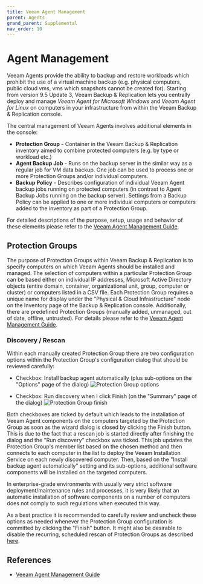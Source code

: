 ```yaml
---
title: Veeam Agent Management
parent: Agents
grand_parent: Supplemental 
nav_order: 10
---
```




# Agent Management

Veeam Agents provide the ability to backup and restore workloads which prohibit the use of a virtual machine backup (e.g. physical computers, public cloud vms, vms which snapshots cannot be created for). Starting from version 9.5 Update 3, Veeam Backup & Replication lets you centrally deploy and manage *Veeam Agent for Microsoft Windows* and *Veeam Agent for Linux* on computers in your infrastructure from within the Veeam Backup & Replication console.

The central management of Veeam Agents involves additional elements in the console:

- **Protection Group** - Container in the Veeam Backup & Replication inventory aimed to combine protected computers (e.g. by type or workload etc.)
- **Agent Backup Job** - Runs on the backup server in the similar way as a regular job for VM data backup. One job can be used to process one or more Protection Groups and/or individual computers.
- **Backup Policy** - Describes configuration of individual Veeam Agent backup jobs running on protected computers (in contrast to Agent Backup Jobs running on the backup server). Settings from a Backup Policy can be applied to one or more individual computers or computers added to the inventory as part of a Protection Group.

For detailed descriptions of the purpose, setup, usage and behavior of these elements please refer to the [Veeam Agent Management Guide].

## Protection Groups
The purpose of Protection Groups within Veeam Backup & Replication is to specify computers on which Veeam Agents should be installed and managed. The selection of computers within a particular Protection Group can be based either on individual IP addresses, Microsoft Active Directory objects (entire domain, container, organizational unit, group, computer or cluster) or computers listed in a CSV file. Each Protection Group requires a unique name for display under the "Physical & Cloud Infrastructure" node on the Inventory page of the Backup & Replication console. Additionally, there are predefined Protection Groups (manually added, unmanaged, out of date, offline, untrusted). For details please refer to the [Veeam Agent Management Guide].

### Discovery / Rescan
Within each manually created Protection Group there are two configuration options within the Protection Group's configuration dialog that should be reviewed carefully:

- Checkbox: Install backup agent automatically (plus sub-options on the "Options" page of the dialog)
![Protection Group options](img/agent_management_image_protection_group_options.png)

- Checkbox: Run discovery when I click Finish (on the "Summary" page of the dialog)
![Protection Group finish](img/agent_management_image_protection_group_finish.png)

Both checkboxes are ticked by default which leads to the installation of Veeam Agent components on the computers targeted by the Protection Group as soon as the wizard dialog is closed by clicking the Finish button. This is due to the fact that a rescan job is started directly after finishing the dialog and the "Run discovery" checkbox was ticked. This job updates the Protection Group's member list based on the chosen method and then connects to each computer in the list to deploy the Veeam Installation Service on each newly discovered computer. Then, based on the "Install backup agent automatically" setting and its sub-options, additional software components will be installed on the targeted computers.

In enterprise-grade environments with usually very strict software deployment/maintenance rules and processes, it is very likely that an automatic installation of software components on a number of computers does not comply to such regulations when executed this way.

As a best practice it is recommended to carefully review and uncheck these options as needed whenever the Protection Group configuration is committed by clicking the "Finish" button. It might also be desirable to disable the recurring, scheduled rescan of Protection Groups as described [here][Disable Protection Group].

## References
- [Veeam Agent Management Guide]

<!-- referenced links -->
[Veeam Agent Management Guide]: https://helpcenter.veeam.com/docs/backup/agents/index.html
[Cluster-Support]: https://helpcenter.veeam.com/docs/backup/agents/cluster_support.html
[Disable Protection Group]: https://helpcenter.veeam.com/docs/backup/agents/protection_group_disable.html
